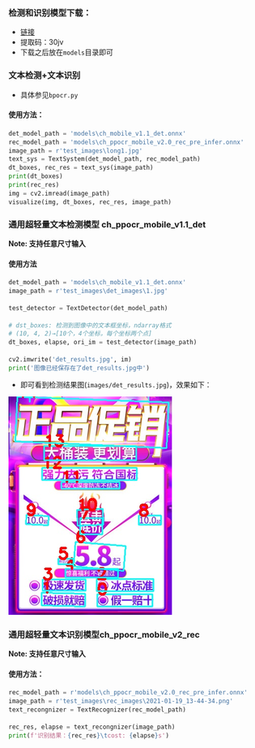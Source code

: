 ### 检测和识别模型下载：

- [链接](https://pan.baidu.com/s/1qkqWK4wRdMjqGGbzR-FyWg)
- 提取码：30jv
- 下载之后放在`models`目录即可

### 文本检测+文本识别
- 具体参见`bpocr.py`
#### 使用方法：
```python
det_model_path = 'models\ch_mobile_v1.1_det.onnx'
rec_model_path = 'models\ch_ppocr_mobile_v2.0_rec_pre_infer.onnx'
image_path = r'test_images\long1.jpg'
text_sys = TextSystem(det_model_path, rec_model_path)
dt_boxes, rec_res = text_sys(image_path)
print(dt_boxes)
print(rec_res)
img = cv2.imread(image_path)
visualize(img, dt_boxes, rec_res, image_path)
```


### 通用超轻量文本检测模型 ch_ppocr_mobile_v1.1_det

**Note: 支持任意尺寸输入**

#### 使用方法
```python
det_model_path = 'models\ch_mobile_v1.1_det.onnx'
image_path = r'test_images\det_images\1.jpg'

test_detector = TextDetector(det_model_path)

# dst_boxes: 检测到图像中的文本框坐标，ndarray格式
# (10, 4, 2)→[10个，4个坐标，每个坐标两个点]
dt_boxes, elapse, ori_im = test_detector(image_path)

cv2.imwrite('det_results.jpg', im)
print('图像已经保存在了det_results.jpg中')
```
- 即可看到检测结果图(`images/det_results.jpg`)，效果如下：

![det_result](./test_images/det_images/det_results.jpg)

### 通用超轻量文本识别模型ch_ppocr_mobile_v2_rec

**Note:  支持任意尺寸输入**

#### 使用方法：
```python
rec_model_path = r'models\ch_ppocr_mobile_v2.0_rec_pre_infer.onnx'
image_path = r'test_images\rec_images\2021-01-19_13-44-34.png'
text_recongnizer = TextRecognizer(rec_model_path)

rec_res, elapse = text_recongnizer(image_path)
print(f'识别结果：{rec_res}\tcost: {elapse}s')
```
